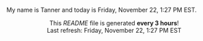 My name is Tanner and today is Friday, November 22, 1:27 PM EST.

<p align="center">This <i>README</i> file is generated <b>every 3 hours</b>!</br>Last refresh: Friday, November 22, 1:27 PM EST<br /></p>
